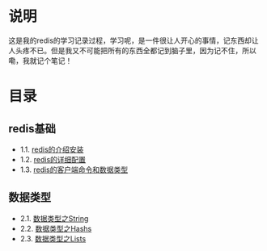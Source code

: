 # 说明
这是我的redis的学习记录过程，学习呢，是一件很让人开心的事情，记东西却让人头疼不已。但是我又不可能把所有的东西全都记到脑子里，因为记不住，所以嘞，我就记个笔记！

# 目录
## redis基础

- 1.1. [redis的介绍安装](base/recommend_install.md)
- 1.2. [redis的详细配置](base/detail_conf.md)
- 1.3. [redis的客户端命令和数据类型](base/cli_data_type.md)

## 数据类型
- 2.1. [数据类型之String](base/string.md)
- 2.2. [数据类型之Hashs](base/hashs.md)
- 2.3. [数据类型之Lists](base/lists.md)
